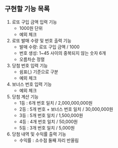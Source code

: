 ## 구현할 기능 목록

1. 로또 구입 금액 입력 기능
    - 1000원 단위
    - 예외 체크
2. 로또 발매 수량 및 번호 출력 기능
    - 발매 수량: 로또 구입 금액 / 1000
    - 번호 생성: 1~45 사이의 중복되지 않는 숫자 6개
    - 오름차순 정렬
3. 당첨 번호 입력 기능
    - 쉼표(,) 기준으로 구분
    - 예외 체크
4. 보너스 번호 입력 기능
    - 예외 체크
5. 당첨 계산 기능
    - 1등 : 6개 번호 일치 / 2,000,000,000원
    - 2등 : 5개 번호 + 보너스 번호 일치 / 30,000,000원
    - 3등 : 5개 번호 일치 / 1,500,000원
    - 4등 : 4개 번호 일치 / 50,000원
    - 5등 : 3개 번호 일치 / 5,000원
6. 당첨 내역 및 수익률 출력 기능
    - 수익률 : 소수점 둘째 자리 반올림